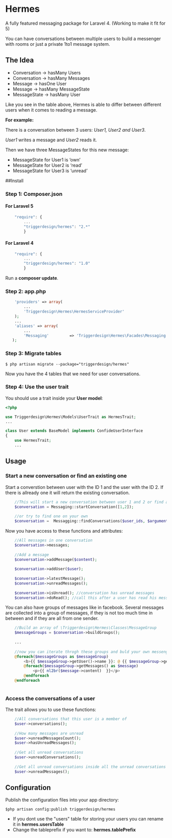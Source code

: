 Hermes
======

A fully featured messaging package for Laravel 4. (Working to make it fit for 5)

You can have conversations between multiple users to build a messenger with rooms or just a private 1to1 message system.

## The Idea

* Conversation  -> hasMany Users
* Conversation  -> hasMany Messages
* Message       -> hasOne User
* Message       -> hasMany MessageState
* MessageState  -> hasMany User

Like you see in the table above, Hermes is able to differ between different users when it comes to reading a message.

**For example:**

There is a conversation between 3 users: *User1, User2 and User3*.

*User1* writes a message and *User2* reads it.


Then we have three MessageStates for this new message:
* MessageState for User1 is ‘own’
* MessageState for User2 is ‘read’
* MessageState for User3 is ‘unread’


##Install
### Step 1: Composer.json

#### For Laravel 5
```Javascript
    "require": {
        ...
        "triggerdesign/hermes": "2.*"
        }
```

#### For Laravel 4
```Javascript
    "require": {
        ...
        "triggerdesign/hermes": "1.0"
        }
```

Run a **composer update**.

### Step 2: app.php
```PHP
	'providers' => array(
	    ...
        'Triggerdesign\Hermes\HermesServiceProvider'
	);
	...
	'aliases' => array(
	    ...
        'Messaging'         => 'Triggerdesign\Hermes\Facades\Messaging'
   );
```

### Step 3: Migrate tables
```
$ php artisan migrate --package="triggerdesign/hermes"
```
Now you have the 4 tables that we need for user conversations.

### Step 4: Use the user trait 
You should use a trait inside your **User model**:
```PHP
<?php

use Triggerdesign\Hermes\Models\UserTrait as HermesTrait;
...

class User extends BaseModel implements ConfideUserInterface
{
    use HermesTrait;
    ...
```

## Usage

### Start a new conversation or find an existing one

Start a converstion between user with the ID 1 and the user with the ID 2. If there is allready one it will return the existing conversation.
```PHP
    //This will start a new conversation between user 1 and 2 or find an existing one
    $conversation = Messaging::startConversation([1,2]);
    
    //or try to find one on your own
    $conversation =  Messagging::findConversations($user_ids, $arguments, $limit);
```

Now you have access to these functions and attributes:
```PHP
    //All messages in one conversation
    $conversation->messages;
    
    //Add a message
    $conversation->addMessage($content);
    
    $conversation->addUser($user);
    
    $conversation->latestMessage();
    $conversation->unreadMessages();
    
    $conversation->isUnread(); //conversation has unread messages
    $conversation->doRead(); //call this after a user has read his messages
```

You can also have groups of messages like in facebook. Several messages are collected into a group of messages, if they is not too much time in between and if they are all from one sender.

```PHP
    //Build an array of \Triggerdesign\Hermes\Classes\MessageGroup
    $messageGroups = $conversation->buildGroups();
    
    ...
    
    //now you can iterate throgh these groups and buld your own messenger
    @foreach($messageGroups as $messageGroup)
        <b>{{ $messageGroup->getUser()->name }}: @ {{ $messageGroup->getStart()->format('d.m.Y H:i:s');  }}</b>
        @foreach($messageGroup->getMessages() as $message)
            <p>{{ nl2br($message->content)  }}</p>
        @endforeach
    @endforeach
    
```

### Access the conversations of a user

The trait allows you to use these functions:

```PHP
	//All conversations that this user is a member of
	$user->conversations(); 
	
	//How many messages are unread
	$user->unreadMessagesCount();
	$user->hasUnreadMessages();
	
	//Get all unread conversations
	$user->unreadConversations();
	
	//Get all unread conversations inside all the unread conversations
	$user->unreadMessages();
```


## Configuration
Publish the configuration files into your app directory:
```
$php artisan config:publish triggerdesign/hermes
```

* If you dont use the "users" table for storing your users you can rename it in **hermes.usersTable**
* Change the tableprefix if you want to: **hermes.tablePrefix**

